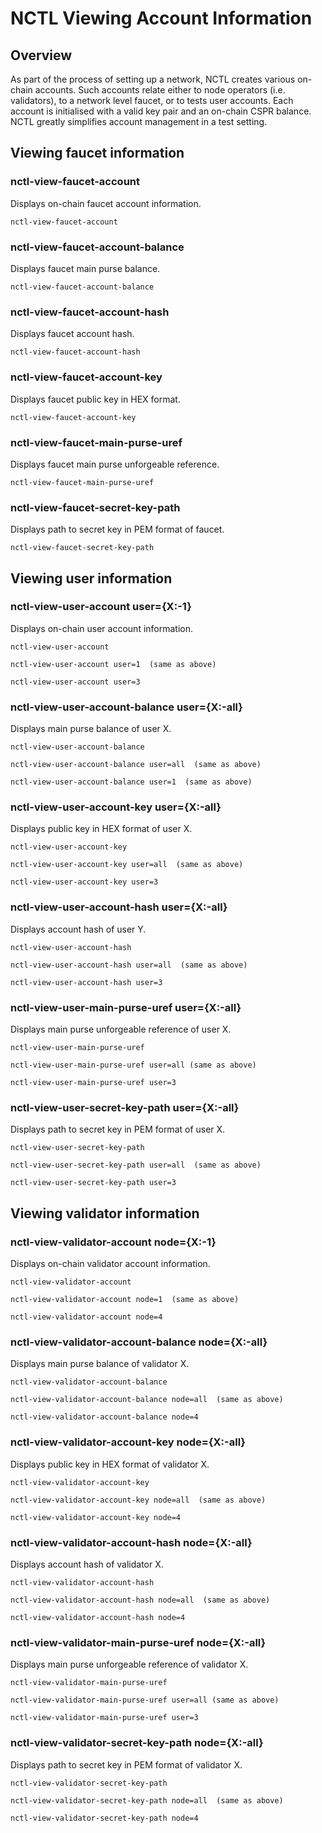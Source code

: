 # NCTL Viewing Account Information

## Overview

As part of the process of setting up a network, NCTL creates various on-chain accounts.  Such accounts relate either to node operators (i.e. validators), to a network level faucet, or to tests user accounts.  Each account is initialised with a valid key pair and an on-chain CSPR balance.  NCTL greatly simplifies account management in a test setting.

## Viewing faucet information

### nctl-view-faucet-account

Displays on-chain faucet account information.

```
nctl-view-faucet-account
```

### nctl-view-faucet-account-balance

Displays faucet main purse balance.

```
nctl-view-faucet-account-balance
```

### nctl-view-faucet-account-hash

Displays faucet account hash.

```
nctl-view-faucet-account-hash
```

### nctl-view-faucet-account-key

Displays faucet public key in HEX format.

```
nctl-view-faucet-account-key
```

### nctl-view-faucet-main-purse-uref

Displays faucet main purse unforgeable reference.

```
nctl-view-faucet-main-purse-uref
```

### nctl-view-faucet-secret-key-path 

Displays path to secret key in PEM format of faucet.

```
nctl-view-faucet-secret-key-path
```

## Viewing user information

### nctl-view-user-account user={X:-1}

Displays on-chain user account information.

```
nctl-view-user-account

nctl-view-user-account user=1  (same as above)

nctl-view-user-account user=3  
```

### nctl-view-user-account-balance user={X:-all}

Displays main purse balance of user X.

```
nctl-view-user-account-balance

nctl-view-user-account-balance user=all  (same as above)

nctl-view-user-account-balance user=1  (same as above)
```

### nctl-view-user-account-key user={X:-all}

Displays public key in HEX format of user X.

```
nctl-view-user-account-key

nctl-view-user-account-key user=all  (same as above)

nctl-view-user-account-key user=3 
```

### nctl-view-user-account-hash user={X:-all}

Displays account hash of user Y.

```
nctl-view-user-account-hash

nctl-view-user-account-hash user=all  (same as above)

nctl-view-user-account-hash user=3  
```

### nctl-view-user-main-purse-uref user={X:-all}

Displays main purse unforgeable reference of user X.

```
nctl-view-user-main-purse-uref

nctl-view-user-main-purse-uref user=all (same as above)

nctl-view-user-main-purse-uref user=3 
```

### nctl-view-user-secret-key-path user={X:-all}

Displays path to secret key in PEM format of user X.

```
nctl-view-user-secret-key-path

nctl-view-user-secret-key-path user=all  (same as above)

nctl-view-user-secret-key-path user=3
```

## Viewing validator information

### nctl-view-validator-account node={X:-1}

Displays on-chain validator account information.

```
nctl-view-validator-account

nctl-view-validator-account node=1  (same as above)

nctl-view-validator-account node=4  
```

### nctl-view-validator-account-balance node={X:-all}

Displays main purse balance of validator X.

```
nctl-view-validator-account-balance

nctl-view-validator-account-balance node=all  (same as above)

nctl-view-validator-account-balance node=4
```

### nctl-view-validator-account-key node={X:-all}

Displays public key in HEX format of validator X.

```
nctl-view-validator-account-key

nctl-view-validator-account-key node=all  (same as above)

nctl-view-validator-account-key node=4  
```

### nctl-view-validator-account-hash node={X:-all}

Displays account hash of validator X.

```
nctl-view-validator-account-hash

nctl-view-validator-account-hash node=all  (same as above)

nctl-view-validator-account-hash node=4  
```

### nctl-view-validator-main-purse-uref node={X:-all}

Displays main purse unforgeable reference of validator X.

```
nctl-view-validator-main-purse-uref

nctl-view-validator-main-purse-uref user=all (same as above)

nctl-view-validator-main-purse-uref user=3 
```

### nctl-view-validator-secret-key-path node={X:-all}

Displays path to secret key in PEM format of validator X.

```
nctl-view-validator-secret-key-path

nctl-view-validator-secret-key-path node=all  (same as above)

nctl-view-validator-secret-key-path node=4
```
